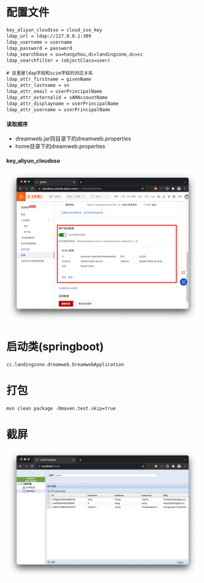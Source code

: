 # 配置文件

```properties
key_aliyun_cloudsso = cloud_sso_key
ldap_url = ldap://127.0.0.1:389
ldap_username = username
ldap_password = password
ldap_searchbase = ou=hangzhou,dc=landingzone,dc=cc
ldap_searchfilter = (objectClass=user)

# 这里是ldap字段和scim字段的对应关系
ldap_attr_firstname = givenName
ldap_attr_lastname = sn
ldap_attr_email = userPrincipalName
ldap_attr_externalid = sAMAccountName
ldap_attr_displayname = userPrincipalName
ldap_attr_username = userPrincipalName
```

#### 读取顺序

- dreamweb.jar同目录下的dreamweb.properties
- home目录下的dreamweb.properties

#### key_aliyun_cloudsso

![screenshot1](image/cloudsso_key.png)



# 启动类(springboot)
`cc.landingzone.dreamweb.DreamwebApplication`



# 打包

`mvn clean package -Dmaven.test.skip=true`



# 截屏

![screenshot1](image/screenshot1.png)